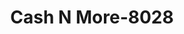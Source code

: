 ---
f_zip-code: 91343
f_state-code: CA
title: Cash N More-8028
f_phone: 818-920-6272
f_city-only: North Hills
f_address: 16161 Nordhoff Street North Hills
f_location-unique-id: '8028'
slug: cash-n-more-8028
updated-on: '2024-05-30T13:46:58.046Z'
created-on: '2024-05-30T13:36:59.803Z'
published-on: '2024-05-30T13:54:32.469Z'
f_city-state: cms/city/north-hills-ca.md
f_company: cms/company/cash-n-more.md
f_state: cms/state/california.md
layout: '[payday-loan].html'
tags: payday-loan
---